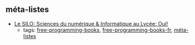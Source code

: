 méta-listes
---
* [Le SILO: Sciences du numérique &amp; Informatique au Lycée: Oui!](https://wiki.inria.fr/sciencinfolycee/Accueil)
    * tags: [free-programming-books](../tags/free-programming-books.md), [free-programming-books-fr](../tags/free-programming-books-fr.md), [méta-listes](../tags/méta-listes.md)

